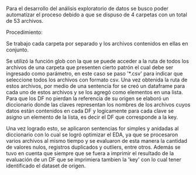 
Para el desarrollo del análisis exploratorio de datos se busco poder automatizar el proceso debido a que se dispuso de 4 carpetas con un total de 53 archivos.


Procedimiento:

Se trabajo cada carpeta por separado y los archivos contenidos en ellas en conjunto.

Se utilizó la función glob con la que se puede acceder a la ruta de todos los archivos de una carpeta que presenten cierto patrón el cual debe ser ingresado como parámetro, en este caso se paso '*.csv' para indicar que seleccione todos los archivos con formato csv. Una vez obtenida la ruta de estos archivos, por medio de una sentencia for se creó un dataframe para cada uno de estos archivos y se los agregó como elementos en una lista. Para que los DF no pierdan la referencia de su origen se elaboró un diccionario donde las claves representan los nombres de los archivos cuyos datos están contenidos en cada DF y logicamente para cada clave se asigno un elemento de la lista, es decir el DF que corresponde a la key.

Una vez logrado esto, se aplicaron sentencias for simples y anidadas al diccionario con lo cual se logró optimizar el EDA, ya que se procesaron varios archivos al mismo tiempo y se evaluaron de esta manera la cantidad de valores nulos, registros duplicados y outliers, entre otros. Además se tuvo en cuenta que siempre que se fuera a imprimir el resultado de la evaluación de un DF que se imprimiera tambien la 'key' con lo cual tener identificado el dataset de origen.
